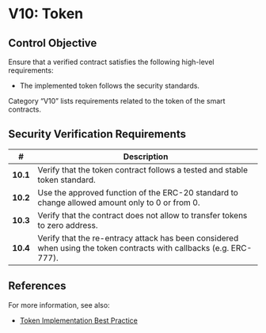 # V10: Token

## Control Objective

Ensure that a verified contract satisfies the following high-level requirements:
* The implemented token follows the security standards.

Category “V10” lists requirements related to the token of the smart contracts.

## Security Verification Requirements

| # | Description |
| --- | --- |
| **10.1** | Verify that the token contract follows a tested and stable token standard. |
| **10.2** | Use the approved function of the ERC-20 standard to change allowed amount only to 0 or from 0.  |
| **10.3** | Verify that the contract does not allow to transfer tokens to zero address. |
| **10.4** | Verify that the re-entracy attack has been considered when using the token contracts with callbacks (e.g. ERC-777). |


## References

For more information, see also:

* [Token Implementation Best Practice](https://consensys.github.io/smart-contract-best-practices/tokens/)
